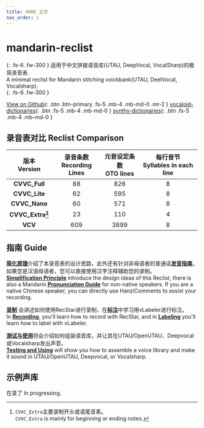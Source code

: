```yaml
---
title: HOME 主页
nav_order: 1
---
```


# mandarin-reclist

{: .fs-6 .fw-300 } 
适用于中文拼接语音库(UTAU, DeepVocal, VocalSharp)的极简录音表.  
A minimal reclist for Mandarin stitching voickbank(UTAU, DeelVocal, Vocalsharp).  
{: .fs-6 .fw-300 } 

[View on Github](https://github.com/Slidingwall/mandarin-reclist/){: .btn .btn-primary .fs-5 .mb-4 .mb-md-0 .mr-2 }   [vocaloid-dictionaries](/vocaloid-dictionaries/){: .btn .fs-5 .mb-4 .mb-md-0 }   [synthv-dictionaries](/synthv-dictionaries/){: .btn .fs-5 .mb-4 .mb-md-0 } 

## 录音表对比 Reclist Comparison

| 版本<br/>Version | 录音条数<br/>Recording Lines | 元音设定条数<br/>OTO lines | 每行音节<br/>Syllables in each line |
| :--------------------: | :--------------------------------: | :------------------------------: | :---------------------------------------: |
| **CVVC_Full** | 88 | 826 | 8 |
| **CVVC_Lite** | 62 | 595 | 8 |
| **CVVC_Nano** | 60 | 571 | 8 |
| **CVVC_Extra[^1]** | 23 | 110 | 4 |
| **VCV** | 609 | 3899 | 8 |


[^1]: `CVVC_Extra`主要录制开头或语尾音素。  
      `CVVC_Extra` is mainly for beginning or ending notes.  

## 指南 Guide

[**简化原理**](/mandarin-reclist/simplification)介绍了本录音表的设计思路，此外还有针对非母语者的普通话[**发音指南**](/mandarin-reclist/pronunciation)。如果您是汉语母语者，您可以直接使用汉字注释辅助您的录制。  
[**Simplification Principle**](/mandarin-reclist/simplification) introduce the design ideas of this Reclist, there is also a Mandarin [**Pronunciation Guide**](/mandarin-reclist/pronunciation) for non-native speakers. If you are a native Chinese speaker, you can directly use HanziComments to assist your recording.   

[**录制**](/mandarin-reclist/recording) 会讲述如何使用RecStar进行录制，在[**标注**](/mandarin-reclist/producing)中学习用vLabeler进行标注。  
In [**Recording**](/mandarin-reclist/recording), you'll learn how to record with RecStar, and in [**Labeling**](/mandarin-reclist/producing) you'll learn how to label with vLabeler.

[**测试与使用**](/mandarin-reclist/using)将会介绍如何组装语音库，并让其在UTAU/OpenUTAU、Deepvocal或Vocalsharp发出声音。  
[**Testing and Using**](/mandarin-reclist/using) will show you how to assemble a voice library and make it sound in UTAU/OpenUTAU, Deepvocal, or Vocalsharp.

## 示例声库

在录了 In progressing.



